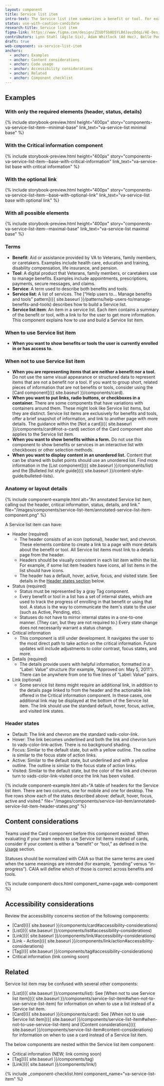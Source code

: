 ```yaml
---
layout: component
title: Service list item
intro-text: The Service list item summarizes a benefit or tool. For example, a Service list item could show the most important details about an appointment, prescription, or benefit. It shows high-level details, offers a link to view more information, and can alert the user to any actions that need to be taken. It is always displayed in a list, as described in the “Help users to… Manage benefits and tools” pattern.
status: use-with-caution-candidate
research-title: Service list item
figma-link: https://www.figma.com/design/ZIGDfSb8D5YLBdJavzDdqi/AE-Design-Patterns---Service-list?node-id=1-129&t=52qYQM9JQBOPO71q-1
contributors: Lynn Stahl (Agile Six), Adam Whitlock (Ad Hoc), Belle Poopongpanit (Agile Six), Christine Rose Steiffer (Agile Six), Kristen Faiferlick (Ad Hoc)
draft: true
web-component: va-service-list-item
anchors:
  - anchor: Examples
  - anchor: Content considerations
  - anchor: Code usage
  - anchor: Accessibility considerations
  - anchor: Related
  - anchor: Component checklist
---
```


## Examples

### With only the required elements (header, status, details)

{% include storybook-preview.html height="400px" story="components-va-service-list-item--minimal-base" link_text="va-service-list minimal base" %}

### With the Critical information component

{% include storybook-preview.html height="400px" story="components-va-service-list-item--base-with-critical-information" link_text="va-service-list base with critical information" %}

### With the optional link

{% include storybook-preview.html height="400px" story="components-va-service-list-item--base-with-optional-link" link_text="va-service-list base with optional link" %}


### With all possible elements

{% include storybook-preview.html height="400px" story="components-va-service-list-item--maximal-base" link_text="va-service-list maximal base" %}

### Terms

* **Benefit**: Aid or assistance provided by VA to Veterans, family members, or caretakers. Examples include health care, education and training, disability compensation, life insurance, and pension.
* **Tool**: A digital product that Veterans, family members, or caretakers use to manage benefits. Examples include appointments, prescriptions, payments, secure messages,  and claims.
* **Service**: A term used to describe both benefits and tools.
* **Service list**: A list of services. The [“Help users to… Manage benefits and tools” pattern]({{ site.baseurl }}/patterns/help-users-to/manage-benefits-and-tools) describes how to build a Service list.
* **Service list item**: An item in a service list. Each item contains a summary of the benefit or tool, with a link to for the user to get more information. This component explains how to use and build a Service list item.

### When to use Service list item

* **When you want to show benefits or tools the user is currently enrolled in or has access to.**

### When not to use Service list item

* **When you are representing items that are neither a benefit nor a tool.** Do not use the same visual appearance or structured data to represent items that are not a benefit nor a tool. If you want to group short, related pieces of information that are not benefits or tools, consider using the [Card component]({{ site.baseurl }}/components/card).
* **When you want to put links, radio buttons, or checkboxes in a container.** There are some components that have variations with containers around them. These might look like Service list items, but they are distinct. Service list items are exclusively for benefits and tools, offer a brief snapshot of information, and link to another page with more details. The guidance within the [Not a card]({{ site.baseurl }}/components/card#not-a-card) section of the Card component also applies to the Service list item.
* **When you want to show benefits within a form.** Do not use this component to show benefits or services in an interactive list with checkboxes or other selection methods.
* **When you want to display content in an unordered list.** Content that can be shared with bullet points should use an unordered list. Find more information in the [List component]({{ site.baseurl }}/components/list) and the [Bulleted list style guide]({{ site.baseurl }}/content-style-guide/bulleted-lists).

### Anatomy or layout details

{% include component-example.html alt="An annotated Service list item, calling out the header, critical information, status, details, and link." file="/images/components/service-list-item/annotated-service-list-item-component.png" %}

A Service list item can have:

* Header (required)
  * The header consists of an icon (optional), header text, and chevron. These elements combine to create a link to a page with more details about the benefit or tool. All Service list items must link to a details page from the header.
  * Headers should be visually consistent in each list item within the list. For example, if some list item headers have icons, all list items in the list should have icons.
  * The header has a default, hover, active, focus, and visited state. See details in the [Header states section](#header-states) below.
* Status (required)
  * Status must be represented by a gray Tag component.
  * Every benefit or tool in a list has a set of internal states, which are used to track the progress of enrolling in that benefit or using that tool. A status is the way to communicate the item's state to the user (such as Active, Pending, etc).
  * Statuses do not have to mirror internal states in a one-to-one manner. (They can, but they are not required to.) Every state change does not necessarily warrant a status change.
* Critical information
  * This component is still under development. It navigates the user to the most direct path to take action on the critical information. Future updates will include adjustments to color contrast, focus states, and more.
* Details (required)
  * The details provide users with helpful information, formatted in a “Label: Value” structure (for example, “Approved on: May 5, 2011”).
There can be anywhere from one to five lines of “Label: Value” pairs.
* Link (optional)
  * Some service list items might require an additional link, in addition to the details page linked to from the header and the actionable link offered in the Critical information component. In these cases, one additional link may be displayed at the bottom of the Service list item.
The link should use the standard default, hover, focus, active, and visited link states.

### Header states
* Default: The link and chevron are the standard vads-color-link.
* Hover: The link becomes underlined and both the link and chevron turn to vads-color-link-active. There is no background shading.
* Focus: Similar to the default state, but with a yellow outline. The outline is similar to the focus state of action links.
* Active: Similar to the default state, but underlined and with a yellow outline. The outline is similar to the focus state of action links.
* Visited: Similar to the default state, but the color of the link and chevron turn to vads-color-link-visited once the link has been visited.

{% include component-example.html alt="A table of headers for the Service list item. There are two columns, one for mobile and one for desktop. The five rows show each of the states described above: default, hover, focus, active and visited." file="/images/components/service-list-item/annotated-service-list-item-header-states.png" %}


## Content considerations
Teams used the Card component before this component existed. When evaluating if your team needs to use Service list items instead of cards, consider if your content is either a “benefit” or “tool,” as defined in the [Usage](#usage) section.

Statuses should be normalized with CAIA so that the same terms are used when the same meanings are intended (for example, “pending” versus “in-progress”). CAIA will define which of those is correct across benefits and tools.

{% include component-docs.html component_name=page.web-component %}

## Accessibility considerations

Review the accessibility concerns section of the following components:
* [Card]({{ site.baseurl }}/components/card#accessibility-considerations)
* [List]({{ site.baseurl }}/components/list#accessibility-considerations)
* [Link]({{ site.baseurl }}/components/link/#accessibility-considerations)
* [Link - Action]({{ site.baseurl }}/components/link/action#accessibility-considerations)
* [Tag]({{ site.baseurl }}/components/tag#accessibility-considerations)
* Critical information (link coming soon)

## Related

Service list item may be confused with several other components:
* [List]({{ site.baseurl }}/components/list): See [When not to use Service list item]({{ site.baseurl }}/components/service-list-item#when-not-to-use-service-list-item) for information on when to use a list instead of a Service list item.
* [Card]({{ site.baseurl }}/components/card): See [When not to use Service list item]({{ site.baseurl }}/components/service-list-item#when-not-to-use-service-list-item) and [Content considerations]({{ site.baseurl }}/components/service-list-item#content-considerations) for information on when to use a card instead of a Service list item.

The below components are nested within the Service list item component:
* Critical information (NEW; link coming soon)
* [Tag]({{ site.baseurl }}/components/tag)
* [Link]({{ site.baseurl }}/components/link/)

{% include _component-checklist.html component_name="va-service-list-item" %}